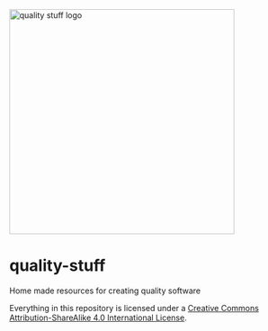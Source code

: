 <img src="https://user-images.githubusercontent.com/8040400/121398230-6ba04200-c955-11eb-8bab-ad9e4fce1059.png" width="400" alt="quality stuff logo">

# quality-stuff
Home made resources for creating quality software





Everything in this repository is licensed under a [Creative Commons Attribution-ShareAlike 4.0 International License](https://creativecommons.org/licenses/by-sa/4.0/).
